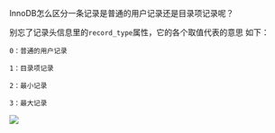 InnoDB怎么区分⼀条记录是普通的⽤户记录还是⽬录项记录呢？

别忘了记录头信息⾥的`record_type`属性，它的各个取值代表的意思 如下：

```
0：普通的⽤户记录 

1：⽬录项记录 

2：最⼩记录 

3：最⼤记录
```



![](https://youpaiyun.zongqilive.cn/image/20200901141819.png)





















